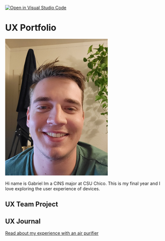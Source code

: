 [![Open in Visual Studio Code](https://classroom.github.com/assets/open-in-vscode-f059dc9a6f8d3a56e377f745f24479a46679e63a5d9fe6f495e02850cd0d8118.svg)](https://classroom.github.com/online_ide?assignment_repo_id=6841754&assignment_repo_type=AssignmentRepo)
# UX Portfolio

<p float="left">
  <img src="20220131_214325 (4).jpg" width="330" />
</p>

Hi name is Gabriel Im a CINS major at CSU Chico. This is my final year and I love exploring the user experience of devices.

## UX Team Project


## UX Journal

[Read about my experience with an air purifier](j01/)
